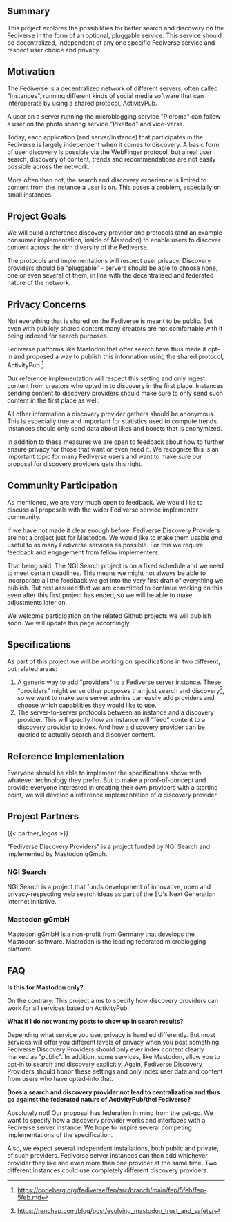 ## Summary 

This project explores the possibilities for better search and
discovery on the Fediverse in the form of an optional, pluggable
service. This service should be decentralized, independent of any
one specific Fediverse service and respect user choice and privacy.

## Motivation

The Fediverse is a decentralized network of different servers,
often called "instances", running different kinds of social media
software that can interoperate by using a shared protocol, ActivityPub.

A user on a server running the microblogging service "Pleroma" can
follow a user on the photo sharing service "Pixelfed" and vice-versa.

Today, each application (and server/instance) that participates
in the Fediverse is largely independent when it comes to discovery.
A basic form of user discovery is possible via the WebFinger
protocol, but a real user search, discovery of content, trends and
recommendations are not easily possible across the network.

More often than not, the search and discovery experience is limited
to content from the instance a user is on. This poses a problem,
especially on small instances.

## Project Goals

We will build a reference discovery provider and protocols
(and an example consumer implementation, inside of Mastodon) to
enable users to discover content across the rich diversity of the
Fediverse.

The protocols and implementations will respect user privacy.
Discovery providers should be “pluggable” - servers should be able
to choose none, one or even several of them, in line with the
decentralised and federated nature of the network.

## Privacy Concerns

Not everything that is shared on the Fediverse is meant to be public.
But even with publicly shared content many creators are not
comfortable with it being indexed for search purposes.

Fediverse platforms like Mastodon that offer search have thus
made it opt-in and proposed a way to publish this information using
the shared protocol, ActivityPub [^1].

Our reference implementation will respect this setting and only
ingest content from creators who opted in to discovery in the
first place. Instances sending content to discovery providers
should make sure to only send such content in the first place
as well.

All other information a discovery provider gathers should be
anonymous. This is especially true and important for statistics
used to compute trends. Instances should only send data about
likes and boosts that is anonymized.

In addition to these measures we are open to feedback about how
to further ensure privacy for those that want or even need it.
We recognize this is an important topic for many Fediverse users
and want to make sure our proposal for discovery providers gets
this right.

## Community Participation

As mentioned, we are very much open to feedback. We would like
to discuss all proposals with the wider Fediverse service
implementer community.

If we have not made it clear enough before: Fediverse Discovery
Providers are not a project just for Mastodon. We would like to
make them usable *and* useful to as many Fediverse services as
possible. For this we require feedback and engagement from fellow
implementers.

That being said: The NGI Search project is on a fixed schedule and
we need to meet certain deadlines. This means we might not always
be able to incorporate all the feedback we get into the very first
draft of everything we publish. But rest assured that we are
committed to continue working on this even after this first
project has ended, so we will be able to make adjustments later on.

We welcome participation on the related Github projects we will
publish soon. We will update this page accordingly.

## Specifications

As part of this project we will be working on specifications in
two different, but related areas:

1. A generic way to add "providers" to a Fediverse server instance.
   These "providers" might serve other purposes than just search
   and discovery[^2], so we want to make sure server admins can
   easily add providers and choose which capabilities they would
   like to use.
2. The server-to-server protocols between an instance and a
   discovery provider. This will specify how an instance will
   "feed" content to a discovery provider to index. And how a
   discovery provider can be queried to actually search and
   discover content.

## Reference Implementation

Everyone should be able to implement the specifications above
with whatever technology they prefer. But to make a
proof-of-concept and provide everyone interested in creating
their own providers with a starting point, we will develop a
reference implementation of *a* discovery provider.

## Project Partners

{{< partner_logos >}}

"Fediverse Discovery Providers" is a project funded by NGI Search
and implemented by Mastodon gGmbh.

### NGI Search

NGI Search is a project that funds development of innovative,
open and privacy-respecting web search ideas as part of the
EU's Next Generation Internet initiative.

### Mastodon gGmbH

Mastodon gGmbH is a non-profit from Germany that develops the
Mastodon software. Mastodon is the leading federated
microblogging platform.

## FAQ

**Is this for Mastodon only?**

On the contrary: This project aims to specify how discovery
providers can work for all services based on ActivityPub.

**What if I do not want my posts to show up in search results?**

Depending what service you use, privacy is handled differently.
But most services will offer you different levels of privacy when
you post something. Fediverse Discovery Providers should only
ever index content clearly marked as "public". In addition, some
services, like Mastodon, allow you to opt-in to search and
discovery explicitly. Again, Fediverse Discovery Providers should
honor these settings and only index user data and content from
users who have opted-into that.

**Does a search and discovery provider not lead to centralization
and thus go against the federated nature of ActivityPub/thei
Fediverse?**

Absolutely not! Our proposal has federation in mind from the get-go.
We want to specify how a discovery provider works and interfaces
with a Fediverse server instance. We hope to inspire several
competing implementations of the specification.

Also, we expect several independent installations, both public
and private, of such providers. Fediverse server instances can
then add whichever provider they like and even more than one
provider at the same time. Two different instances could use
completely different discovery providers.

[^1]: https://codeberg.org/fediverse/fep/src/branch/main/fep/5feb/fep-5feb.md
[^2]: https://renchap.com/blog/post/evolving_mastodon_trust_and_safety/
